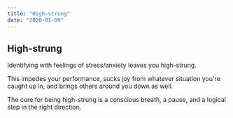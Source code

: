 ```yaml
---
title: "High-strung"
date: "2020-01-09"
---
```


## High-strung

Identifying with feelings of stress/anxiety
leaves you high-strung.

This impedes your performance, sucks joy from
whatever situation you're caught up in, and brings
others around you down as well.

The cure for being high-strung is a conscious breath, 
a pause, and a logical step in the right direction.
